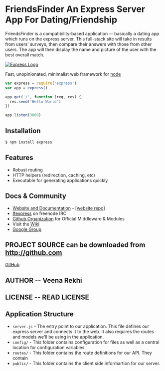 # FriendsFinder An Express Server App For Dating/Friendship

FriendsFinder is a compatibility-based application -- basically a dating app which runs on the express server. 
This full-stack site will take in results from users' surveys, then compare their answers with those from other users. 
The app will then display the name and picture of the user with the best overall match.

[![Express Logo](https://i.cloudup.com/zfY6lL7eFa-3000x3000.png)](http://expressjs.com/)

  Fast, unopinionated, minimalist web framework for [node](http://nodejs.org)
  


```js
var express = require('express')
var app = express()

app.get('/', function (req, res) {
  res.send('Hello World')
})

app.listen(3000)
```

## Installation

```bash
$ npm install express
```

## Features

  * Robust routing
  * HTTP helpers (redirection, caching, etc)
  * Executable for generating applications quickly
    
## Docs & Community

  * [Website and Documentation](http://expressjs.com/) - [[website repo](https://github.com/expressjs/expressjs.com)]
  * [#express](https://webchat.freenode.net/?channels=express) on freenode IRC
  * [Github Organization](https://github.com/expressjs) for Official Middleware & Modules
  * Visit the [Wiki](https://github.com/expressjs/express/wiki)
  * [Google Group](https://groups.google.com/group/express-js)
  
## PROJECT SOURCE can be downloaded from http://github.com
[GitHub](https://github.com/VeenaRekhi/FriendsFinder.git)

## AUTHOR -- Veena Rekhi  

## LICENSE -- READ LICENSE 

  
## Application Structure

- `server.js` - The entry point to our application. This file defines our express server and connects it to the web. It also requires the routes and models we'll be using in the application.
- `config/` - This folder contains configuration for files as well as a central location for configuration variables.
- `routes/` - This folder contains the route definitions for our API. They contain
- `public/` - This folder contains the client side informartion for our server.
